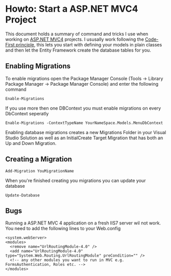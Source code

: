 # Howto: Start a ASP.NET MVC4 Project

This document holds a summary of command and tricks I use when working on [ASP.NET MVC4](http://www.asp.net/mvc/mvc4) projects. I ususally work following the [Code-First principle](http://weblogs.asp.net/scottgu/archive/2010/07/16/code-first-development-with-entity-framework-4.aspx), this lets you start with defining your models in plain classes and then let the Entity Framework create the database tables for you.

## Enabling Migrations

To enable migrations open the Package Manager Console (Tools -> Library Package Manager -> Package Manager Console) and enter the following command

	Enable-Migrations

If you use more then one DBContext you must enable migrations on every DbContext seperatly

	Enable-Migrations -ContextTypeName YourNameSpace.Models.MenuDbContext

Enabling database migrations creates a new Migrations Folder in your Visual Studio Solution as well as an InitialCreate Target Migration that has both an Up and Down Migration.	

## Creating a Migration

	Add-Migration YouMigrationName

When you're finished creating you migrations you can update your database

	Update-Database

## Bugs

Running a ASP.NET MVC 4 application on a fresh IIS7 server wil not work. You need to add the following lines to your Web.config

	<system.webServer>
    <modules>
      <remove name="UrlRoutingModule-4.0" />
      <add name="UrlRoutingModule-4.0" type="System.Web.Routing.UrlRoutingModule" preCondition="" />
      <!-- any other modules you want to run in MVC e.g. FormsAuthentication, Roles etc. -->
    </modules>